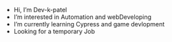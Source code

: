 -  Hi, I’m Dev-k-patel
-  I’m interested in Automation and webDeveloping
-  I’m currently learning Cypress and game devlopment
- Looking for a temporary Job

<!---
Dev-k-patel/Dev-k-patel is a ✨ special ✨ repository because its `README.md` (this file) appears on your GitHub profile.
You can click the Preview link to take a look at your changes.
--->
